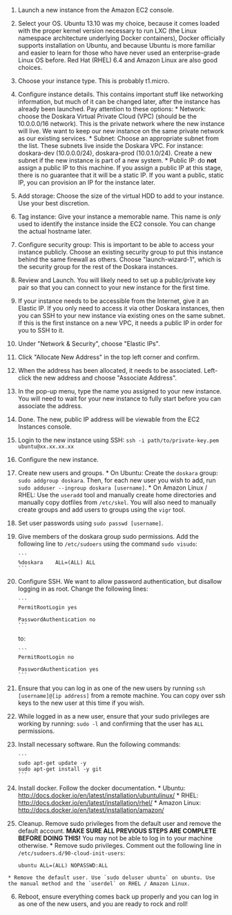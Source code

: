 1. Launch a new instance from the Amazon EC2 console.
  1. Select your OS. Ubuntu 13.10 was my choice, because it comes loaded with the proper kernel version necessary to run LXC (the Linux namespace architecture underlying Docker containers), Docker officially supports installation on Ubuntu, and because Ubuntu is more familiar and easier to learn for those who have never used an enterprise-grade Linux OS before. Red Hat (RHEL) 6.4 and Amazon Linux are also good choices.
  2. Choose your instance type. This is probably t1.micro.
  3. Configure instance details. This contains important stuff like networking information, but much of it can be changed later, after the instance has already been launched. Pay attention to these options:
    * Network: choose the Doskara Virtual Private Cloud (VPC) (should be the 10.0.0.0/16 network). This is the private network where the new instance will live. We want to keep our new instance on the same private network as our existing services.
    * Subnet: Choose an appropriate subnet from the list. These subnets live inside the Doskara VPC. For instance: doskara-dev (10.0.0.0/24), doskara-prod (10.0.1.0/24). Create a new subnet if the new instance is part of a new system.
    * Public IP: do **not** assign a public IP to this machine. If you assign a public IP at this stage, there is no guarantee that it will be a static IP. If you want a public, static IP, you can provision an IP for the instance later.

  4. Add storage: Choose the size of the virtual HDD to add to your instance. Use your best discretion. 
  5. Tag instance: Give your instance a memorable name. This name is *only* used to identify the instance inside the EC2 console. You can change the actual hostname later.
  6. Configure security group: This is important to be able to access your instance publicly. Choose an existing security group to put this instance behind the same firewall as others. Choose "launch-wizard-1", which is the security group for the rest of the Doskara instances.
  7. Review and Launch. You will likely need to set up a public/private key pair so that you can connect to your new instance for the first time.

2. If your instance needs to be accessible from the Internet, give it an Elastic IP. If you only need to access it via other Doskara instances, then you can SSH to your new instance via existing ones on the same subnet. If this is the first instance on a new VPC, it needs a public IP in order for you to SSH to it.
  1. Under "Network & Security", choose "Elastic IPs".
  2. Click "Allocate New Address" in the top left corner and confirm.
  3. When the address has been allocated, it needs to be associated. Left-click the new address and choose "Associate Address".
  4. In the pop-up menu, type the name you assigned to your new instance. You will need to wait for your new instance to fully start before you can associate the address.
  5. Done. The new, public IP address will be viewable from the EC2 Instances console.

3. Login to the new instance using SSH: `ssh -i path/to/private-key.pem ubuntu@xx.xx.xx.xx`
4. Configure the new instance.
  1. Create new users and groups.
    * On Ubuntu: Create the `doskara` group: `sudo addgroup doskara`. Then, for each new user you wish to add, run `sudo adduser --ingroup doskara [username]`.
    * On Amazon Linux / RHEL: Use the `useradd` tool and manually create home directories and manually copy dotfiles from `/etc/skel`. You will also need to manually create groups and add users to groups using the `vigr` tool.

  2. Set user passwords using `sudo passwd [username]`.
  3. Give members of the doskara group sudo permissions. Add the following line to `/etc/sudoers` using the command `sudo visudo`:

         ``` 
         %doskara    ALL=(ALL) ALL
         ```

  4. Configure SSH. We want to allow password authentication, but disallow logging in as root. Change the following lines:

         ```
         PermitRootLogin yes
         
         PasswordAuthentication no
         ```

     to:

         ```
         PermitRootLogin no
         
         PasswordAuthentication yes
         ```

  5. Ensure that you can log in as one of the new users by running `ssh [username]@[ip address]` from a remote machine. You can copy over ssh keys to the new user at this time if you wish.
  6. While logged in as a new user, ensure that your sudo privileges are working by running: `sudo -l` and confirming that the user has `ALL` permissions.
  7. Install necessary software. Run the following commands:

         ```
         sudo apt-get update -y
         sudo apt-get install -y git
         ```

  8. Install docker. Follow the docker documentation.
    * Ubuntu: http://docs.docker.io/en/latest/installation/ubuntulinux/
    * RHEL: http://docs.docker.io/en/latest/installation/rhel/
    * Amazon Linux: http://docs.docker.io/en/latest/installation/amazon/

  9. Cleanup. Remove sudo privileges from the default user and remove the default account. **MAKE SURE ALL PREVIOUS STEPS ARE COMPLETE BEFORE DOING THIS!** You may not be able to log in to your machine otherwise.
    * Remove sudo privileges. Comment out the following line in `/etc/sudoers.d/90-cloud-init-users`:

        ```
        ubuntu ALL=(ALL) NOPASSWD:ALL
        ```

    * Remove the default user. Use `sudo deluser ubuntu` on ubuntu. Use the manual method and the `userdel` on RHEL / Amazon Linux.

6. Reboot, ensure everything comes back up properly and you can log in as one of the new users, and you are ready to rock and roll!
